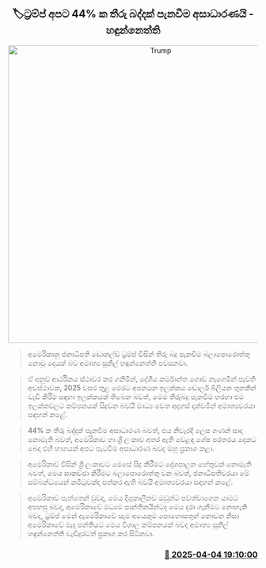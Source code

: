 <p align='center'><b><h2 align='center' title='Trump's 44% Tariff on Sri Lanka 'Unfair and Economically Damaging - Handunnetti'>🏷ට්‍රම්ප් අපට 44% ක තීරු බද්දක් පැනවීම අසාධාරණයි - හඳුන්නෙත්ති</h2></b></p>
<p align='center'><img src='https://helakuru.sgp1.cdn.digitaloceanspaces.com/esana/images/lib/sunil-hadunneththi-imf.jpg' width='600' alt='Trump's 44% Tariff on Sri Lanka 'Unfair and Economically Damaging - Handunnetti'></p>

> අමෙරිකානු ජනාධිපති ඩොනල්ඩ් ට්‍රම්ප් විසින් තීරු බදු පැනවීම බලාපොරොත්තු නොවූ දෙයක් බව අමාත්‍ය සුනිල් හඳුන්නෙත්ති පවසනවා.

> ඒ අනුව ආර්ථිකය ස්ථාවර කර ගනිමින්, දේශීය කර්මාන්ත ගොඩ නැගෙමින් පැවති අවස්ථාවක, 2025 වස‍ර තුළ මෙරට අපනයන ඉලක්කය ඩොලර් බිලියන තුනකින් වැඩි කිරීම සඳහා ඉලක්කයක් තිබෙන බවත්, මෙම තීරුබදු පැනවීම හරහා එම ඉලක්කවලට කම්පනයක් සිදුවන බවයි මාධ්‍ය වෙත අදහස් දක්වමින් අමාත්‍යවරයා සඳහන් කළේ.

> 44% ක තීරු බද්දක් පැනවීම අසාධාරණ බවත්, එය නිවැරදි ලෙස ගණන් සාදා නොමැති බවත්, අමෙරිකාව හා ශ්‍රී ලංකාව අතර ඇති වෙළඳ ශේෂ පරතරය දෙකට බෙදා එහි භාගයක් අපට පැටවීම අසාධාරණ බවද ඔහු ප්‍රකාශ කළා.

> අමෙරිකාව විසින් ශ්‍රී ලංකාවට මෙසේ සිදු කිරීමට දේශපාලන හේතුවක් නොමැති බවත්, මෙය සාකච්ඡා කිරීමට බලාපොරොත්තු වන බවත්, ජනාධිපතිවරයා මේ සම්බන්ධයෙන් කමිටුවක්ද පත්කර ඇති බවයි අමාත්‍යවරයා සඳහන් කළේ.

> අමෙරිකාව පැත්තෙන් වුවද, මෙය දිගුකාලීනව ඔවුන්ට පවත්වාගෙන යාමට අපහසු බවද, අමෙරිකාවේ මධ්‍යම පාන්තිකයින්ටද මෙය දරා ගැනීමට නොහැකි බවද, ට්‍රම්ප් මෙන් ඇමෙරිකාවේ සෑම අයෙකුම පොහොසතුන් නොවන නිසා අමෙරිකාවේ මැද පන්තියට මෙය විශාල කම්පනයක් බවද අමාත්‍ය සුනිල් හඳුන්නෙත්ති වැඩිදුරටත් ප්‍රකාශ කර සිටිනවා.



<h3 align='right'><a href='https://www.helakuru.lk/esana/p/108944/'>📅 2025-04-04 19:10:00</a></h3>
